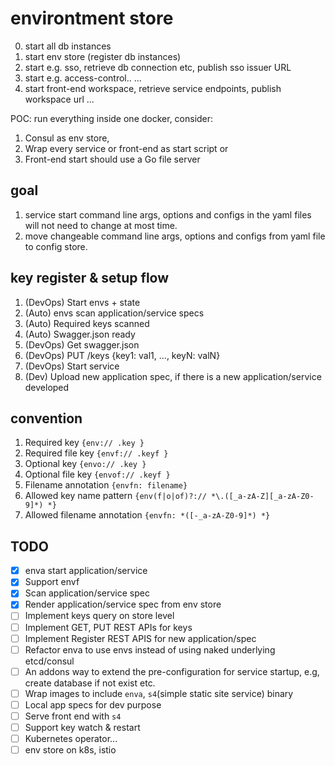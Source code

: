 # environtment store

0. start all db instances
1. start env store (register db instances)
2. start e.g. sso, retrieve db connection etc, publish sso issuer URL
3. start e.g. access-control..
...
10. start front-end workspace, retrieve service endpoints, publish workspace url
...

POC: run everything inside one docker, consider:
1. Consul as env store, 
2. Wrap every service or front-end as start script or 
3. Front-end start should use a Go file server

## goal
1. service start command line args, options and configs in the yaml files will not need to change at most time.
1. move changeable command line args, options and configs from yaml file to config store.

## key register & setup flow
1. (DevOps) Start envs + state
1. (Auto) envs scan application/service specs
1. (Auto) Required keys scanned
1. (Auto) Swagger.json ready
1. (DevOps) Get swagger.json
1. (DevOps) PUT /keys {key1: val1, ..., keyN: valN}
1. (DevOps) Start service
1. (Dev) Upload new application spec, if there is a new application/service developed

## convention
1. Required key `{env:// .key }`
1. Required file key `{envf:// .keyf }`
1. Optional key `{envo:// .key }`
1. Optional file key `{envof:// .keyf }`
1. Filename annotation `{envfn: filename}` 
1. Allowed key name pattern `{env(f|o|of)?:// *\.([_a-zA-Z][_a-zA-Z0-9]*) *}`
1. Allowed filename annotation `{envfn: *([-_a-zA-Z0-9]*) *}`

## TODO
- [x] enva start application/service
- [x] Support envf
- [x] Scan application/service spec
- [x] Render application/service spec from env store
- [ ] Implement keys query on store level
- [ ] Implement GET, PUT REST APIs for keys
- [ ] Implement Register REST APIS for new application/spec
- [ ] Refactor enva to use envs instead of using naked underlying etcd/consul
- [ ] An addons way to extend the pre-configuration for service startup, e.g, create database if not exist etc.
- [ ] Wrap images to include `enva`, `s4`(simple static site service) binary
- [ ] Local app specs for dev purpose
- [ ] Serve front end with `s4`
- [ ] Support key watch & restart 
- [ ] Kubernetes operator...
- [ ] env store on k8s, istio